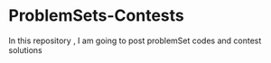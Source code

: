 # ProblemSets-Contests
In this repository , I am going to post problemSet codes and contest solutions 
